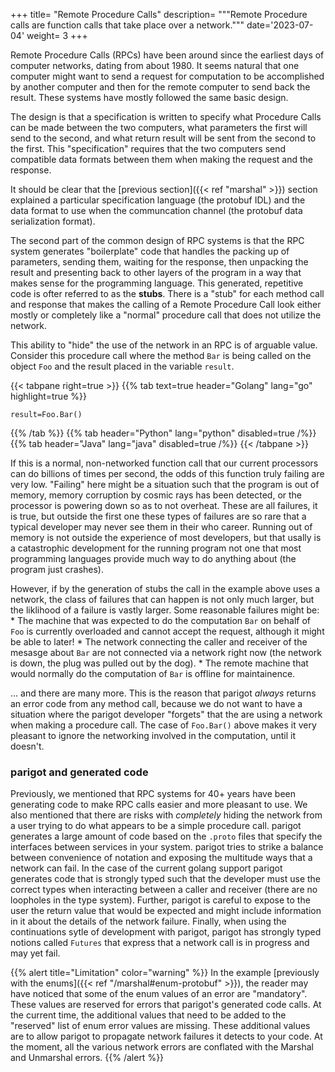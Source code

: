 +++
title= "Remote Procedure Calls"
description= """Remote Procedure calls are function calls that take place over a network."""
date='2023-07-04'
weight= 3
+++

Remote Procedure Calls (RPCs) have been around since the earliest days of
computer networks, dating from about 1980. It seems natural that one computer
might want to send a request for computation to be accomplished by another
computer and then for the remote computer to send back the result.  These
systems have mostly followed the same basic design.

The design is that a specification is written to specify what Procedure Calls
can be made between the two computers, what parameters the first will send
to the second, and what return result will be sent from the second to the first.
This "specification" requires that the two computers send compatible data formats
between them when making the request and the response.

It should be clear that the [previous section]({{< ref "marshal" >}}) section explained a particular
specification language (the protobuf IDL) and the data format to use when the
communcation channel (the protobuf data serialization format).

The second part of the common design of RPC systems is that the RPC system generates
"boilerplate" code that handles the packing up of parameters, sending them, waiting
for the response, then unpacking the result and presenting back to other layers
of the program in a way that makes sense for the programming language.  This generated,
repetitive code is ofter referred to as the __stubs__.  There is a "stub" for each
method call and response that makes the calling of a Remote Procedure Call look
either mostly or completely like a "normal" procedure call that does not utilize
the network.  

This ability to "hide" the use of the network in an RPC is of arguable value.  Consider
this procedure call where the method `Bar` is being called on the object `Foo` and
the result placed in the variable `result`.

{{< tabpane  right=true >}}
  {{% tab text=true header="Golang" lang="go" highlight=true %}}

	result=Foo.Bar()
	
  {{% /tab %}}
  {{% tab header="Python" lang="python" disabled=true /%}}
  {{% tab header="Java" lang="java" disabled=true /%}}
{{< /tabpane >}}

If this is a normal, non-networked function call that our current processors
can do billions of times per second, the odds of this function truly failing
are very low.  "Failing" here might be a situation such that the program is out
of memory, memory corruption by cosmic rays has been detected, or the processor is
powering down so as to not overheat.  These are all failures, it is true, but outside
the first one these types of failures are so rare that a typical developer may never
see them in their who career.  Running out of memory is not outside the experience
of most developers, but that usally is a catastrophic development for the running
program not one that most programming languages provide much way to do anything
about (the program just crashes).

However, if by the generation of stubs the call in the example above uses a network,
the class of failures that can happen is not only much larger, but the liklihood
of a failure is vastly larger. Some reasonable failures might be:
	* The machine that was expected to do the computation `Bar` on behalf of `Foo` is
currently overloaded and cannot accept the request, although it might be able
to later!
	* The network connecting the caller and receiver of the mesasge about `Bar` are
not connected via a network right now (the network is down, the plug was pulled
out by the dog).
	* The remote machine that would normally do the computation of `Bar` is offline
for maintainence.

... and there are many more.  This is the reason that parigot *always* returns
an error code from any method call, because we do not want to have a situation
where the parigot developer "forgets" that the are using a network when making 
a procedure call.  The case of `Foo.Bar()` above makes it very pleasant to ignore
the networking involved in the computation, until it doesn't.

### parigot and generated code

Previously, we mentioned that RPC systems for 40+ years have been generating
code to make RPC calls easier and more pleasant to use.  We also mentioned that
there are risks with *completely* hiding the network from a user trying to do
what appears to be a simple procedure call.  parigot generates a large amount of
code based on the `.proto` files that specify the interfaces between services in
your system.  parigot tries to strike a balance between convenience of notation
and exposing the multitude ways that a network can fail.  In the case of the
current golang support parigot generates code that is strongly typed such that
the developer must use the correct types when interacting between a caller and
receiver (there are no loopholes in the type system).   Further, parigot is
careful to expose to the user the return value that would be expected and might
include information in it about the details of the network failure. Finally,
when using the continuations sytle of development with parigot, parigot has
strongly typed notions called `Futures` that express that a network call is in
progress and may yet fail.

{{% alert title="Limitation" color="warning" %}}
In the example [previously with the enums]({{< ref "/marshal#enum-protobuf" >}}), the reader may have noticed that
some of the enum values of an error are "mandatory".  These values are
reserved for errors that parigot's generated code calls.  At the current
time, the additional values that need to be added to the "reserved" list
of enum error values are missing.  These additional values are to allow
parigot to propagate network failures it detects to your code.  At the
moment, all the various network errors are conflated with the Marshal and
Unmarshal errors.
{{% /alert %}}
